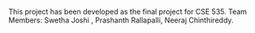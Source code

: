 This project has been developed as the final project for CSE 535. 
Team Members: Swetha Joshi , Prashanth Rallapalli, Neeraj Chinthireddy.  
